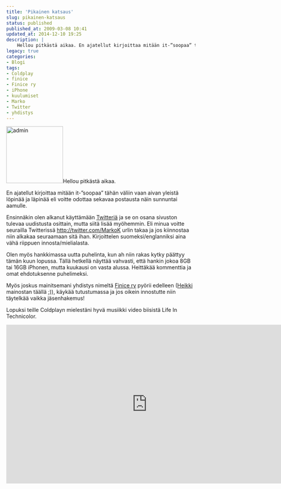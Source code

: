 ```yaml
---
title: 'Pikainen katsaus'
slug: pikainen-katsaus
status: published
published_at: 2009-03-08 10:41
updated_at: 2014-12-10 19:25
description: |
    Hellou pitkästä aikaa. En ajatellut kirjoittaa mitään it-”soopaa” tähän väliin vaan aivan yleistä löpinää ja läpinää eli voitte odottaa sekavaa postausta näin sunnuntai aamulle. Ensinnäkin olen alkanut käyttämään Twitteriä ja se on osana sivuston tulevaa uudistusta osittain, mutta siitä lisää myöhemmin. Eli minua voitte seurailla Twitterissä http://twitter.com/MarkoK urlin takaa ja jos kiinnostaa niin alkakaa seuraamaan… Jatka lukemista Pikainen katsaus
legacy: true
categories:
- Blogi
tags:
- Coldplay
- finice
- Finice ry
- iPhone
- kuulumiset
- Marko
- Twitter
- yhdistys
---
```


<p><img loading="lazy" decoding="async" class="alignright size-full wp-image-408" title="admin" src="https://cdn.markokaartinen.net/uploads/2009/03/admin.png" alt="admin" width="151" height="151" srcset="https://cdn.markokaartinen.net/uploads/2009/03/admin.png 215w, https://cdn.markokaartinen.net/uploads/2009/03/admin-100x100.png 100w" sizes="(max-width: 151px) 100vw, 151px" />Hellou pitkästä aikaa.</p>
<p>En ajatellut kirjoittaa mitään it-&#8221;soopaa&#8221; tähän väliin vaan aivan yleistä löpinää ja läpinää eli voitte odottaa sekavaa postausta näin sunnuntai aamulle.</p>
<p>Ensinnäkin olen alkanut käyttämään <a href="http://twitter.com/MarkoK" target="_blank">Twitteriä</a> ja se on osana sivuston tulevaa uudistusta osittain, mutta siitä lisää myöhemmin. Eli minua voitte seurailla Twitterissä <a href="http://twitter.com/MarkoK" target="_blank">http://twitter.com/MarkoK</a> urlin takaa ja jos kiinnostaa niin alkakaa seuraamaan sitä ihan. Kirjoittelen suomeksi/englanniksi aina vähä riippuen innosta/mielialasta.</p>
<p>Olen myös hankkimassa uutta puhelinta, kun ah niin rakas kytky päättyy tämän kuun lopussa. Tällä hetkellä näyttää vahvasti, että hankin jokoa 8GB tai 16GB iPhonen, mutta kuukausi on vasta alussa. Heittäkää kommenttia ja omat ehdotuksenne puhelimeksi.</p>
<p>Myös joskus mainitsemani yhdistys nimeltä <a href="http://finice.org/" target="_blank">Finice ry</a> pyörii edelleen (<a href="http://heikki.finice.org/" target="_blank">Heikki</a> mainostan täällä ;)), käykää tutustumassa ja jos oikein innostutte niin täytelkää vaikka jäsenhakemus!</p>
<p>Lopuksi teille Coldplayn mielestäni hyvä musiikki video biisistä Life In Technicolor.</p>
<p><iframe loading="lazy" title="Coldplay - Life In Technicolor ii (Official Video)" width="750" height="422" src="https://www.youtube.com/embed/fXSovfzyx28?feature=oembed" frameborder="0" allow="accelerometer; autoplay; clipboard-write; encrypted-media; gyroscope; picture-in-picture" allowfullscreen></iframe></p>